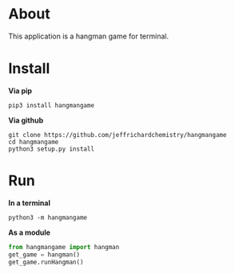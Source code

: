 # About
<p>This application is a hangman game for terminal.</p>

# Install
<b>Via pip</b>

```shell
pip3 install hangmangame
```

<b>Via github</b>

```shell
git clone https://github.com/jeffrichardchemistry/hangmangame
cd hangmangame
python3 setup.py install
```

# Run
<b>In a terminal</b>
```shell
python3 -m hangmangame
```
<b>As a module</b>
```python
from hangmangame import hangman
get_game = hangman()
get_game.runHangman()
```

